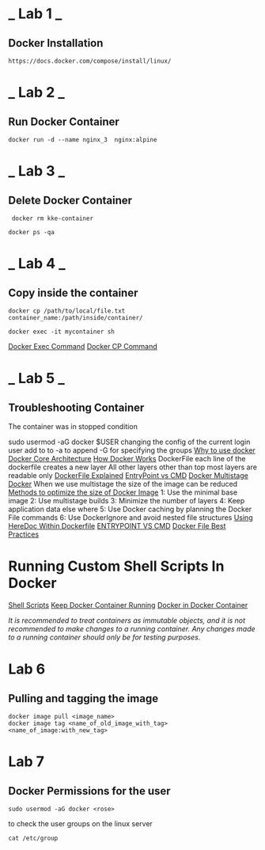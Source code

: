 # **_ Lab 1 _**

## Docker Installation

```
https://docs.docker.com/compose/install/linux/
```

# **_ Lab 2 _**

## Run Docker Container

```
docker run -d --name nginx_3  nginx:alpine
```

# **_ Lab 3 _**

## Delete Docker Container

```
 docker rm kke-container
```

```
docker ps -qa
```

# **_ Lab 4 _**

## Copy inside the container

```
docker cp /path/to/local/file.txt container_name:/path/inside/container/
```

```
docker exec -it mycontainer sh

```

[Docker Exec Command](https://docs.docker.com/engine/reference/commandline/exec/)
[Docker CP Command](https://docs.docker.com/engine/reference/commandline/cp/)

# **_ Lab 5 _**

## Troubleshooting Container

The container was in stopped condition

sudo usermod -aG docker $USER
changing the config of the current login user add to to
-a to append
-G for specifying the groups
[Why to use docker](https://techiescamp.com/topic/why-to-use-docker/)
[Docker Core Architecture](https://techiescamp.com/topic/docker-core-architecture/)
[How Docker Works](https://techiescamp.com/topic/how-does-docker-work/)
DockerFile
each line of the dockerfile creates a new layer
All other layers other than top most layers are readable only
[DockerFile Explained](https://techiescamp.com/topic/dockerfile-explained/)
[EntryPoint vs CMD](https://devopscube.com/run-scripts-docker-arguments/)
[Docker Multistage Docker](https://techiescamp.com/topic/docker-multistage-build/)
When we use multistage the size of the image can be reduced
[Methods to optimize the size of Docker Image](https://techiescamp.com/topic/optimize-docker-image/)
1: Use the minimal base image
2: Use multistage builds
3: Minimize the number of layers
4: Keep application data else where
5: Use Docker caching by planning the Docker File commands
6: Use DockerIgnore and avoid nested file structures
[Using HereDoc Within Dockerfile](https://techiescamp.com/topic/using-heredoc-with-dockerfile/)
[ENTRYPOINT VS CMD](https://techiescamp.com/topic/entrypoint-vs-cmd/)
[Docker File Best Practices](https://techiescamp.com/topic/dockerfile-best-practices/)

# Running Custom Shell Scripts In Docker

[Shell Scripts](https://techiescamp.com/topic/running-custom-shell-scripts-in-docker/)
[Keep Docker Container Running](https://techiescamp.com/topic/keep-docker-container-running-for-debugging/)
[Docker in Docker Container](https://techiescamp.com/topic/run-docker-in-docker-container/)

_It is recommended to treat containers as immutable objects, and it is not recommended to make changes to a running container. Any changes made to a running container should only be for testing purposes._

# Lab 6

## Pulling and tagging the image

```
docker image pull <image_name>
docker image tag <name_of_old_image_with_tag> <name_of_image:with_new_tag>
```

# Lab 7

## Docker Permissions for the user

```
sudo usermod -aG docker <rose>
```

to check the user groups on the linux server

```
cat /etc/group
```
